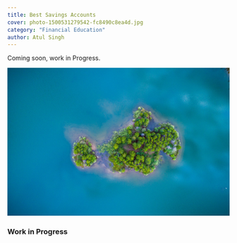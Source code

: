 ```yaml
---
title: Best Savings Accounts
cover: photo-1500531279542-fc8490c8ea4d.jpg
category: "Financial Education"
author: Atul Singh
---
```


Coming soon, work in Progress.

![unsplash.com](./photo-1500531279542-fc8490c8ea4d.jpg)


### Work in Progress
